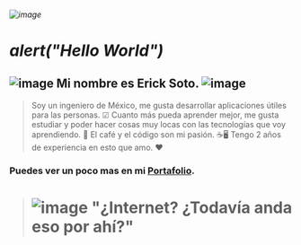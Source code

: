 ###### ![image](https://media.giphy.com/media/xTiIzJSKB4l7xTouE8/giphy.gif)
# *alert("Hello World")*
##  ![image](https://img.icons8.com/emoji/50/000000/owl-emoji.png)  Mi nombre es Erick Soto.  ![image](https://img.icons8.com/fluency/48/000000/fox.png)
> Soy un ingeniero de México, me gusta desarrollar aplicaciones útiles para las personas. ☑ 
> Cuanto más pueda aprender mejor, me gusta estudiar y poder hacer cosas muy locas con las tecnologías que voy aprendiendo. 📙 
> El café y el código son mi pasión. ☕🖥 
> Tengo 2 años de experiencia en esto que amo. ♥

### Puedes ver un poco mas en mi [Portafolio](https://erickfaviansoto.github.io/ErickSGPortafolio/).
> # ![image](https://i.giphy.com/media/4O04GvNyqtSJa/giphy.gif) "¿Internet? ¿Todavía anda eso por ahí?"



<!--
**ErickFavianSoto/ErickFavianSoto** is a ✨ _special_ ✨ repository because its `README.md` (this file) appears on your GitHub profile.

Here are some ideas to get you started:

- 🔭 I’m currently working on ...
- 🌱 I’m currently learning ...
- 👯 I’m looking to collaborate on ...
- 🤔 I’m looking for help with ...
- 💬 Ask me about ...
- 📫 How to reach me: ...
- 😄 Pronouns: ...
- ⚡ Fun fact: ...
-->
